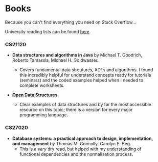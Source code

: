 # Books 

Because you can't find everything you need on Stack Overflow...

University reading lists can be found [here](http://aspire.aber.ac.uk/index.html).

### CS21120

- **Data structures and algorithms in Java** by Michael T. Goodrich, Roberto Tamassia, Michael H. Goldwasser.
  + Covers fundamental data strcutures, ADTs and algorithms. I found this incredibly helpful for understand concepts ready for tutorials (seminars) and the coded examples helped when I needed to complete worksheets. 

- **[Open Data Structures](http://opendatastructures.org/)**
  + Clear examples of data structures and by far the most accessible resource on this topic; there is a version for every major programming language. 


### CS27020

- **Database systems: a practical approach to design, implementation, and management** by Thomas M. Connolly, Carolyn E. Beg.
  + This is a *very* dry read, but helped with my understanding of functional dependencies and the normalisation process.
  
